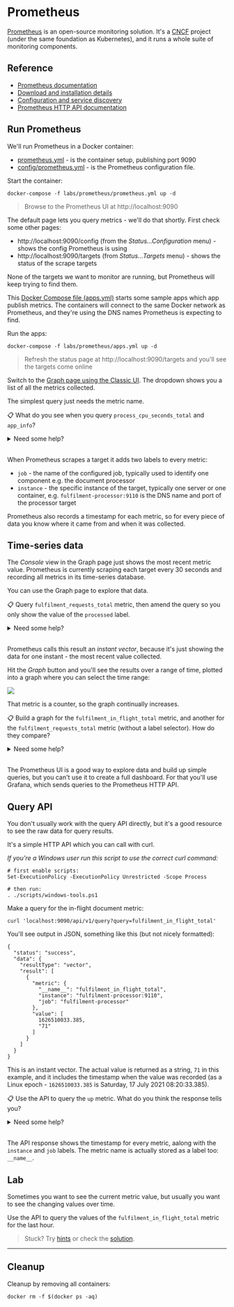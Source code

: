 # Prometheus

[Prometheus](https://prometheus.io) is an open-source monitoring solution. It's a [CNCF](https://www.cncf.io) project (under the same foundation as Kubernetes), and it runs a whole suite of monitoring components.

## Reference

- [Prometheus documentation](https://prometheus.io/docs/introduction/overview/)
- [Download and installation details](https://prometheus.io/download/)
- [Configuration and service discovery](https://prometheus.io/docs/prometheus/latest/configuration/configuration/)
- [Prometheus HTTP API documentation](https://prometheus.io/docs/prometheus/latest/querying/api/)

## Run Prometheus

We'll run Prometheus in a Docker container:

- [prometheus.yml](./prometheus.yml) - is the container setup, publishing port 9090
- [config/prometheus.yml](./config/prometheus.yml) - is the Prometheus configuration file.

Start the container:

```
docker-compose -f labs/prometheus/prometheus.yml up -d
```

> Browse to the Prometheus UI at http://localhost:9090

The default page lets you query metrics - we'll do that shortly. First check some other pages:

- http://localhost:9090/config (from the _Status...Configuration_ menu) - shows the config Prometheus is using
- http://localhost:9090/targets (from _Status...Targets_ menu) - shows the status of the scrape targets

None of the targets we want to monitor are running, but Prometheus will keep trying to find them.

This [Docker Compose file (apps.yml)](./apps.yml) starts some sample apps which app publish metrics. The containers will connect to the same Docker network as Prometheus, and they're using the DNS names Prometheus is expecting to find.

Run the apps:

```
docker-compose -f labs/prometheus/apps.yml up -d
```

> Refresh the status page at http://localhost:9090/targets and you'll see the targets come online

Switch to the [Graph page using the Classic UI](http://localhost:9090/classic/graph). The dropdown shows you a list of all the metrics collected.

The simplest query just needs the metric name.

📋 What do you see when you query `process_cpu_seconds_total` and `app_info`?

<details>
  <summary>Need some help?</summary>

Enter `process_cpu_seconds_total` in the query expression and hit _Execute_. You'll see two metric values in the output:

![](../../img/prometheus-cpu_console.png)

That tells you how much CPU time the node exporter and the document processor have used.

Query `app_info` and you'll see output like this:

|Element|Value|
|-|-|
|`app_info{app_version="1.3.1",assembly_name="Fulfilment.Processor",dotnet_version="3.1.16",instance="fulfilment-processor:9110",job="fulfilment-processor"}`|`1`|
|`app_info{instance="fulfilment-api:80",java_version="11-jre",job="fulfilment-api",version="0.3.0"}`|`1`|

These are informational metrics, showing the application and runtime version numbers for the document processor and REST API.

</details><br/>

When Prometheus scrapes a target it adds two labels to every metric:

- `job` - the name of the configured job, typically used to identify one component e.g. the document processor
- `instance` - the specific instance of the target, typically one server or one container, e.g. `fulfilment-processor:9110` is the DNS name and port of the processor target

Prometheus also records a timestamp for each metric, so for every piece of data you know where it came from and when it was collected.

## Time-series data

The _Console_ view in the Graph page just shows the most recent metric value. Prometheus is currently scraping each target every 30 seconds and recording all metrics in its time-series database.

You can use the Graph page to explore that data.

📋 Query `fulfilment_requests_total` metric, then amend the query so you only show the value of the `processed` label.

<details>
  <summary>Need some help?</summary>

Execute a query for `fulfilment_requests_total` and you'll see output like this:

|Element|Value|
|-|-|
|`fulfilment_requests_total{instance="fulfilment-processor:9110",job="fulfilment-processor",status="failed"}`|`777`|
|`fulfilment_requests_total{instance="fulfilment-processor:9110",job="fulfilment-processor",status="processed"}`|`17701`|

Labels are key-value pairs shown in curly braces, and you can use the same syntax in the query to show metrics matching the label.

Querying `fulfilment_requests_total{status="processed"}` shows just the processed count.

</details><br/>

Prometheus calls this result an _instant vector_, because it's just showing the data for one instant - the most recent value collected.

Hit the _Graph_ button and you'll see the results over a range of time, plotted into a graph where you can select the time range:

![](../../img/prometheus-processed-graph.png)

That metric is a counter, so the graph continually increases. 

📋 Build a graph for the `fulfilment_in_flight_total` metric, and another for the `fulfilment_requests_total` metric (without a label selector). How do they compare?

<details>
  <summary>Need some help?</summary>

`fulfilment_in_flight_total` is a gauge metric, so the graph will show values going up and down:

![](../../img/prometheus-gauge-graph.png)

`fulfilment_requests_total` has multiple metrics for different `status` labels; Prometheus plots a line for each metric:

![](../../img/prometheus-labels-graph.png)
 
</details><br/>

The Prometheus UI is a good way to explore data and build up simple queries, but you can't use it to create a full dashboard. For that you'll use Grafana, which sends queries to the Prometheus HTTP API.

 ## Query API

You don't usually work with the query API directly, but it's a good resource to see the raw data for query results.

It's a simple HTTP API which you can call with curl.

_If you're a Windows user run this script to use the correct curl command:_

```
# first enable scripts:
Set-ExecutionPolicy -ExecutionPolicy Unrestricted -Scope Process

# then run:
. ./scripts/windows-tools.ps1
```

Make a query for the in-flight document metric:

```
curl 'localhost:9090/api/v1/query?query=fulfilment_in_flight_total'
```

You'll see output in JSON, something like this (but not nicely formatted):

```
{
  "status": "success",
  "data": {
    "resultType": "vector",
    "result": [
      {
        "metric": {
          "__name__": "fulfilment_in_flight_total",
          "instance": "fulfilment-processor:9110",
          "job": "fulfilment-processor"
        },
        "value": [
          1626510033.385,
          "71"
        ]
      }
    ]
  }
}
```

This is an instant vector. The actual value is returned as a string, `71` in this example, and it includes the timestamp when the value was recorded (as a Linux epoch - `1626510033.385` is Saturday, 17 July 2021 08:20:33.385).

📋 Use the API to query the `up` metric. What do you think the response tells you?

<details>
  <summary>Need some help?</summary>

The query can just use the metric name:

```
curl 'localhost:9090/api/v1/query?query=up'
```

You'll get a response like this, with multiple metrics in the result - one for each scrape target:

```
{
  "status": "success",
  "data": {
    "resultType": "vector",
    "result": [
      {
        "metric": {
          "__name__": "up",
          "instance": "fulfilment-api:80",
          "job": "fulfilment-api"
        },
        "value": [
          1626510366.389,
          "1"
        ]
      },
      {
        "metric": {
          "__name__": "up",
          "instance": "fulfilment-processor:9110",
          "job": "fulfilment-processor"
        },
        "value": [
          1626510366.389,
          "1"
        ]
      },
      {
        "metric": {
          "__name__": "up",
          "instance": "node-exporter:9100",
          "job": "node-exporter"
        },
        "value": [
          1626510366.389,
          "1"
        ]
      }
    ]
  }
}
```

The `up` metric is a gauge. Prometheus metrics can be any decimal value, but this metric only uses two - `1` to mean the target is up and is being scraped, and `0` to mean the target is down and can't be scraped.
 
</details><br/>

The API response shows the timestamp for every metric, aalong with the `instance` and `job` labels. The metric name is actually stored as a label too: `__name__`.

## Lab

Sometimes you want to see the current metric value, but usually you want to see the changing values over time.

Use the API to query the values of the `fulfilment_in_flight_total` metric for the last hour.

> Stuck? Try [hints](hints.md) or check the [solution](solution.md).

___
## Cleanup

Cleanup by removing all containers:

```
docker rm -f $(docker ps -aq)
```